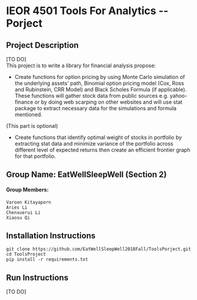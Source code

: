 # IEOR 4501 Tools For Analytics -- Porject  

## Project Description
[TO DO]  
This project is to write a library for financial analysis propose:
- Create functions for option pricing by using Monte Carlo simulation of the underlying assets' path, Binomial option pricing model (Cox, Ross and Rubinstein, CRR Model) and Black Scholes Formula (if applicable). These functions will gather stock data from public sources e.g. yahoo-finance or by doing web scarping on other websites and will use stat package to extract necessary data for the simulations and formula mentioned.

(This part is optional)
- Create functions that identify optimal weight of stocks in portfolio by extracting stat data and minimize variance of the portfolio across different level of expected returns then create an efficient frontier graph for that portfolio. 

## Group Name: EatWellSleepWell (Section 2)
#### Group Members: 
    Varoon Kitayaporn
    Aries Li
    Chenxuerui Li
    Xiaosu Qi   

## Installation Instructions 
    git clone https://github.com/EatWellSleepWell2018Fall/ToolsPorject.git
    cd ToolsProject
    pip install -r requirements.txt

## Run Instructions
[TO DO] 
